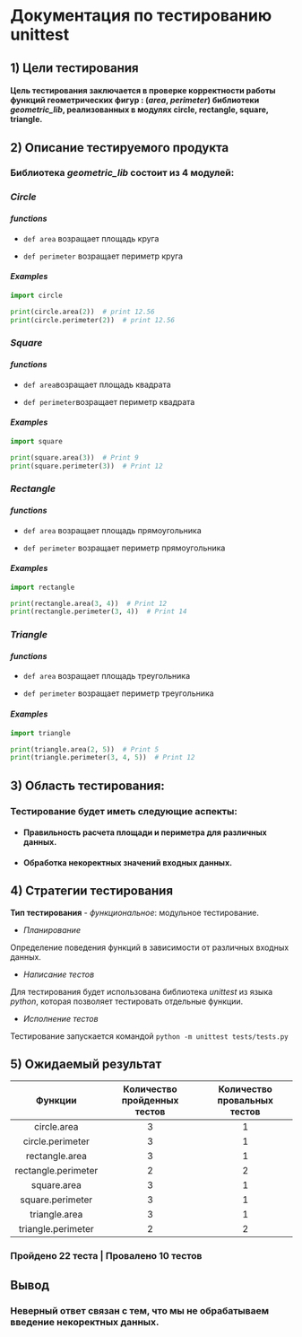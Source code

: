 # Документация по тестированию **unittest**

## 1) Цели тестирования

#### Цель тестирования заключается в проверке корректности работы функций геометрических фигур : (*area*, *perimeter*) библиотеки *geometric_lib*, реализованных в модулях circle, rectangle, square, triangle.

## 2) Описание тестируемого продукта

### Библиотека *geometric_lib* состоит из 4 модулей:
 
### *Circle*

#### *functions*

* `def area` возращает площадь круга

* `def perimeter` возращает периметр круга

#### *Examples*

```python
import circle

print(circle.area(2))  # print 12.56
print(circle.perimeter(2))  # print 12.56
```

### *Square*

#### *functions*

* `def area`возращает площадь квадрата

* `def perimeter`возращает периметр квадрата

#### *Examples*

```python
import square

print(square.area(3))  # Print 9
print(square.perimeter(3))  # Print 12
```

### *Rectangle*

#### *functions*

* `def area` возращает площадь прямоугольника

* `def perimeter` возращает периметр прямоугольника

#### *Examples*

```python
import rectangle

print(rectangle.area(3, 4))  # Print 12
print(rectangle.perimeter(3, 4))  # Print 14
```

### *Triangle*

#### *functions*

* `def area` возращает площадь треугольника

* `def perimeter` возращает периметр треугольника

#### *Examples*

```python
import triangle

print(triangle.area(2, 5))  # Print 5
print(triangle.perimeter(3, 4, 5))  # Print 12
```

## 3) Область тестирования:

### Тестирование будет иметь следующие аспекты:

* #### Правильность расчета площади и периметра для различных данных.
* #### Обработка некоректных значений входных данных.

## 4) Стратегии тестирования

**Тип тестирования** - *функциональное*: модульное тестирование.

* *Планирование*

Определение поведения функций в зависимости от различных входных данных.

* *Написание тестов*

Для тестирования будет использована библиотека *unittest* из языка *python*, которая позволяет тестировать отдельные функции.

* *Исполнение тестов*

Тестирование запускается командой  ```python -m unittest tests/tests.py ```

## 5) Ожидаемый результат

|       Функции       | Количество пройденных тестов | Количество провальных тестов |
|:-------------------:|:----------------------------:|:----------------------------:|
|     circle.area     |              3               |              1               |
|  circle.perimeter   |              3               |              1               |
|   rectangle.area    |              3               |              1               |
| rectangle.perimeter |              2               |              2               |
|     square.area     |              3               |              1               |
|  square.perimeter   |              3               |              1               |
|    triangle.area    |              3               |              1               |
| triangle.perimeter  |              2               |              2               |

### Пройдено 22 теста | Провалено 10 тестов

## Вывод

### Hеверный ответ связан с тем, что мы не обрабатываем введение некоректных данных.
